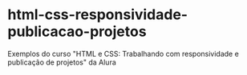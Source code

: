 # html-css-responsividade-publicacao-projetos
Exemplos do curso "HTML e CSS: Trabalhando com responsividade e publicação de projetos" da Alura
